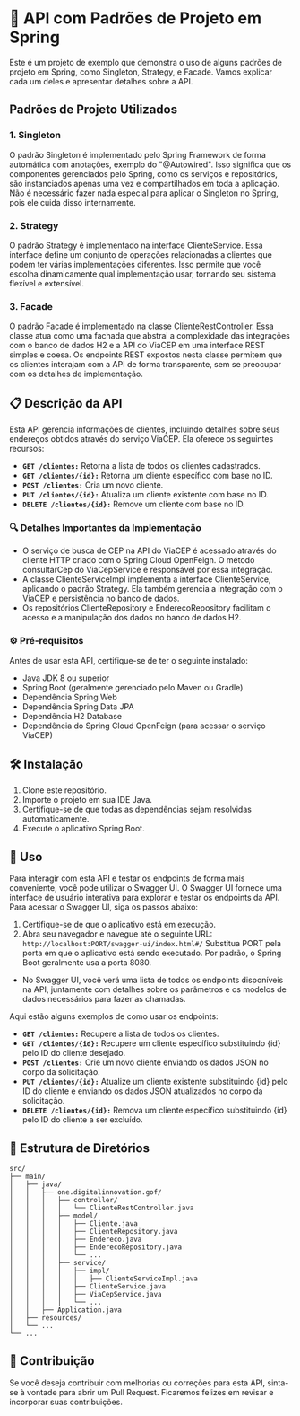 # 🧩 API com Padrões de Projeto em Spring
Este é um projeto de exemplo que demonstra o uso de alguns padrões de projeto em Spring, como Singleton, Strategy, e Facade. Vamos explicar cada um deles e apresentar detalhes sobre a API.

## Padrões de Projeto Utilizados

### **1. Singleton**
O padrão Singleton é implementado pelo Spring Framework de forma automática com anotações, exemplo do "@Autowired". Isso significa que os componentes gerenciados pelo Spring, como os serviços e repositórios, são instanciados apenas uma vez e compartilhados em toda a aplicação. Não é necessário fazer nada especial para aplicar o Singleton no Spring, pois ele cuida disso internamente.

### **2. Strategy**
O padrão Strategy é implementado na interface ClienteService. Essa interface define um conjunto de operações relacionadas a clientes que podem ter várias implementações diferentes. Isso permite que você escolha dinamicamente qual implementação usar, tornando seu sistema flexível e extensível.

### **3. Facade**
O padrão Facade é implementado na classe ClienteRestController. Essa classe atua como uma fachada que abstrai a complexidade das integrações com o banco de dados H2 e a API do ViaCEP em uma interface REST simples e coesa. Os endpoints REST expostos nesta classe permitem que os clientes interajam com a API de forma transparente, sem se preocupar com os detalhes de implementação.

## 📋 Descrição da API
Esta API gerencia informações de clientes, incluindo detalhes sobre seus endereços obtidos através do serviço ViaCEP. Ela oferece os seguintes recursos:
- **`GET /clientes:`** Retorna a lista de todos os clientes cadastrados.
- **`GET /clientes/{id}:`** Retorna um cliente específico com base no ID.
- **`POST /clientes:`** Cria um novo cliente.
- **`PUT /clientes/{id}:`** Atualiza um cliente existente com base no ID.
- **`DELETE /clientes/{id}:`** Remove um cliente com base no ID.

### 🔍 Detalhes Importantes da Implementação
- O serviço de busca de CEP na API do ViaCEP é acessado através do cliente HTTP criado com o Spring Cloud OpenFeign. O método consultarCep do ViaCepService é responsável por essa integração.
- A classe ClienteServiceImpl implementa a interface ClienteService, aplicando o padrão Strategy. Ela também gerencia a integração com o ViaCEP e persistência no banco de dados.
- Os repositórios ClienteRepository e EnderecoRepository facilitam o acesso e a manipulação dos dados no banco de dados H2.

### ⚙️ Pré-requisitos
Antes de usar esta API, certifique-se de ter o seguinte instalado:
- Java JDK 8 ou superior
- Spring Boot (geralmente gerenciado pelo Maven ou Gradle)
- Dependência Spring Web
- Dependência Spring Data JPA
- Dependência H2 Database
- Dependência do Spring Cloud OpenFeign (para acessar o serviço ViaCEP)

## 🛠️ Instalação 
1. Clone este repositório.
2. Importe o projeto em sua IDE Java.
3. Certifique-se de que todas as dependências sejam resolvidas automaticamente.
4. Execute o aplicativo Spring Boot.

## 🔧 Uso
Para interagir com esta API e testar os endpoints de forma mais conveniente, você pode utilizar o Swagger UI. O Swagger UI fornece uma interface de usuário interativa para explorar e testar os endpoints da API.
Para acessar o Swagger UI, siga os passos abaixo:
1. Certifique-se de que o aplicativo está em execução.
2. Abra seu navegador e navegue até o seguinte URL:
```http://localhost:PORT/swagger-ui/index.html#/```
Substitua PORT pela porta em que o aplicativo está sendo executado. Por padrão, o Spring Boot geralmente usa a porta 8080.
- No Swagger UI, você verá uma lista de todos os endpoints disponíveis na API, juntamente com detalhes sobre os parâmetros e os modelos de dados necessários para fazer as chamadas.

Aqui estão alguns exemplos de como usar os endpoints:
- **`GET /clientes:`** Recupere a lista de todos os clientes.
- **`GET /clientes/{id}:`** Recupere um cliente específico substituindo {id} pelo ID do cliente desejado.
- **`POST /clientes:`** Crie um novo cliente enviando os dados JSON no corpo da solicitação.
- **`PUT /clientes/{id}:`** Atualize um cliente existente substituindo {id} pelo ID do cliente e enviando os dados JSON atualizados no corpo da solicitação.
- **`DELETE /clientes/{id}:`** Remova um cliente específico substituindo {id} pelo ID do cliente a ser excluído.

## 📂 Estrutura de Diretórios
```
src/
├── main/
│   ├── java/
│   │   ├── one.digitalinnovation.gof/
│   │   │   ├── controller/
│   │   │   │   └── ClienteRestController.java
│   │   │   ├── model/
│   │   │   │   ├── Cliente.java
│   │   │   │   ├── ClienteRepository.java
│   │   │   │   ├── Endereco.java
│   │   │   │   ├── EnderecoRepository.java
│   │   │   │   └── ...
│   │   │   ├── service/
│   │   │   │   ├── impl/
│   │   │   │   │   ├── ClienteServiceImpl.java
│   │   │   │   ├── ClienteService.java
│   │   │   │   ├── ViaCepService.java
│   │   │   │   └── ...
│   │   ├── Application.java
│   ├── resources/
│   └── ...
└── ...
```

## 🤝 Contribuição
Se você deseja contribuir com melhorias ou correções para esta API, sinta-se à vontade para abrir um Pull Request. Ficaremos felizes em revisar e incorporar suas contribuições.

